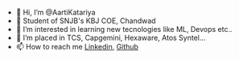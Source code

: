 - 👋 Hi, I’m @AartiKatariya
- 🏫 Student of SNJB's KBJ COE, Chandwad
- 👀 I’m interested in learning new tecnologies like ML, Devops etc..
- 📍 I’m placed in TCS, Capgemini, Hexaware, Atos Syntel...
- 📫 How to reach me [Linkedin](https://www.linkedin.com/in/aarti-katariya-27b390193), [Github](https://github.com/AartiKatariya/AartiKatariya)

<!---
AartiKatariya/AartiKatariya is a ✨ special ✨ repository because its `README.md` (this file) appears on your GitHub profile.
You can click the Preview link to take a look at your changes.
--->
